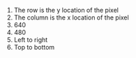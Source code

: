 1. The row is the y location of the pixel
2. The column is the x location of the pixel
3. 640
4. 480
5. Left to right
6. Top to bottom
